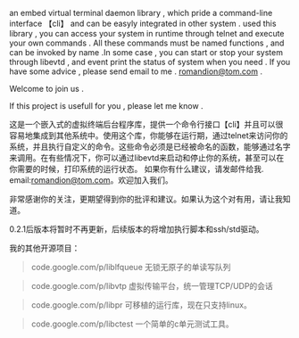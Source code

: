 an embed virtual terminal daemon library , which  pride a command-line interface 【cli】 and can be easyly integrated in other system . used this library , you can access your system in runtime through telnet and execute your own commands . All these commands must be named functions , and can be invoked by name .In some case , you can start or stop your system through libevtd , and event print the status of system when you need .
If you have some advice , please  send email to me .  romandion@tom.com .

Welcome to join us .

If this project is usefull for you , please let me know .

这是一个嵌入式的虚拟终端后台程序库，提供一个命令行接口【cli】并且可以很容易地集成到其他系统中。使用这个库，你能够在运行期，通过telnet来访问你的系统，并且执行自定义的命令。这些命令必须是已经被命名的函数，能够通过名字来调用。在有些情况下，你可以通过libevtd来启动和停止你的系统，甚至可以在你需要的时候，打印系统的运行状态。
如果你有什么建议，请发邮件给我. email:romandion@tom.com。欢迎加入我们。

非常感谢你的关注，更期望得到你的批评和建议。如果认为这个对有用，请让我知道。

0.2.1后版本将暂时不再更新，后续版本的将增加执行脚本和ssh/std驱动。

我的其他开源项目：
> code.google.com/p/liblfqueue 无锁无原子的单读写队列

> code.google.com/p/libvtp 虚拟传输平台，统一管理TCP/UDP的会话

> code.google.com/p/libpr  可移植的运行库，现在只支持linux。

> code.google.com/p/libctest  一个简单的c单元测试工具。
